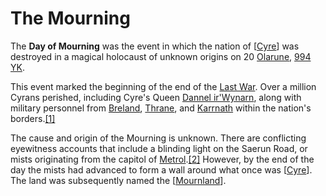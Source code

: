 # The Mourning

 The **Day of Mourning** was the event in which the nation of [[Cyre]] was destroyed in a magical holocaust of unknown origins on 20 [Olarune](https://eberron.fandom.com/wiki/Olarune "Olarune"), [994 YK](https://eberron.fandom.com/wiki/994_YK "994 YK").
 
 This event marked the beginning of the end of the [Last War](https://eberron.fandom.com/wiki/Last_War "Last War"). Over a million Cyrans perished, including Cyre's Queen [Dannel ir'Wynarn](https://eberron.fandom.com/wiki/Dannel_ir%27Wynarn "Dannel ir'Wynarn"), along with military personnel from [Breland](https://eberron.fandom.com/wiki/Breland "Breland"), [Thrane](https://eberron.fandom.com/wiki/Thrane "Thrane"), and [Karrnath](https://eberron.fandom.com/wiki/Karrnath "Karrnath") within the nation's borders.[[1]](https://eberron.fandom.com/wiki/Day_of_Mourning#cite_note-Rising109-1)

The cause and origin of the Mourning is unknown. There are conflicting eyewitness accounts that include a blinding light on the Saerun Road, or mists originating from the capitol of [Metrol](https://eberron.fandom.com/wiki/Metrol "Metrol").[[2]](https://eberron.fandom.com/wiki/Day_of_Mourning#cite_note-Rising14-2) However, by the end of the day the mists had advanced to form a wall around what once was [[Cyre]]. The land was subsequently named the [[Mournland]].

[//begin]: # "Autogenerated link references for markdown compatibility"
[Cyre]: ../nations/Cyre "Cyre"
[Cyre]: ../nations/Cyre "Cyre"
[Mournland]: ../locations/Regions/Mournland "Mournland"
[//end]: # "Autogenerated link references"